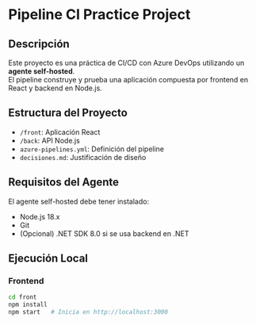 # Pipeline CI Practice Project

## Descripción
Este proyecto es una práctica de CI/CD con Azure DevOps utilizando un **agente self-hosted**.  
El pipeline construye y prueba una aplicación compuesta por frontend en React y backend en Node.js.

## Estructura del Proyecto
- `/front`: Aplicación React
- `/back`: API Node.js
- `azure-pipelines.yml`: Definición del pipeline
- `decisiones.md`: Justificación de diseño

## Requisitos del Agente
El agente self-hosted debe tener instalado:
- Node.js 18.x
- Git
- (Opcional) .NET SDK 8.0 si se usa backend en .NET

## Ejecución Local

### Frontend
```bash
cd front
npm install
npm start   # Inicia en http://localhost:3000
